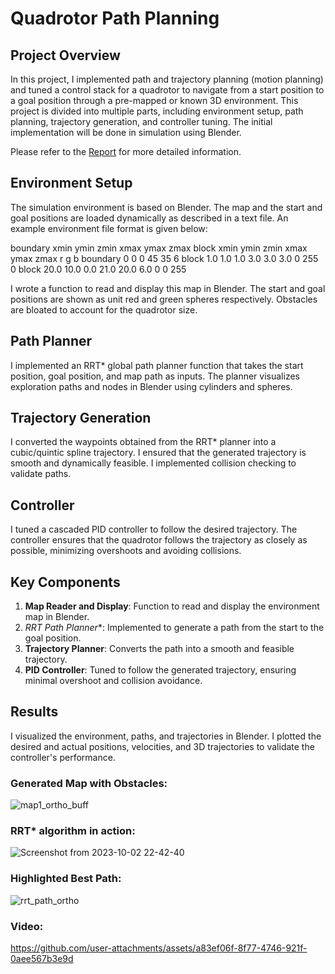 # Quadrotor Path Planning

## Project Overview
In this project, I implemented path and trajectory planning (motion planning) and tuned a control stack for a quadrotor to navigate from a start position to a goal position through a pre-mapped or known 3D environment. This project is divided into multiple parts, including environment setup, path planning, trajectory generation, and controller tuning. The initial implementation will be done in simulation using Blender. 

Please refer to the [Report](Report.pdf) for more detailed information.

## Environment Setup
The simulation environment is based on Blender. The map and the start and goal positions are loaded dynamically as described in a text file. An example environment file format is given below:


boundary xmin ymin zmin xmax ymax zmax
block xmin ymin zmin xmax ymax zmax r g b
boundary 0 0 0 45 35 6
block 1.0 1.0 1.0 3.0 3.0 3.0 0 255 0
block 20.0 10.0 0.0 21.0 20.0 6.0 0 0 255

I wrote a function to read and display this map in Blender. The start and goal positions are shown as unit red and green spheres respectively. Obstacles are bloated to account for the quadrotor size.

## Path Planner
I implemented an RRT* global path planner function that takes the start position, goal position, and map path as inputs. The planner visualizes exploration paths and nodes in Blender using cylinders and spheres.

## Trajectory Generation
I converted the waypoints obtained from the RRT* planner into a cubic/quintic spline trajectory. I ensured that the generated trajectory is smooth and dynamically feasible. I implemented collision checking to validate paths.

## Controller
I tuned a cascaded PID controller to follow the desired trajectory. The controller ensures that the quadrotor follows the trajectory as closely as possible, minimizing overshoots and avoiding collisions.

## Key Components
1. **Map Reader and Display**: Function to read and display the environment map in Blender.
2. **RRT* Path Planner**: Implemented to generate a path from the start to the goal position.
3. **Trajectory Planner**: Converts the path into a smooth and feasible trajectory.
4. **PID Controller**: Tuned to follow the generated trajectory, ensuring minimal overshoot and collision avoidance.

## Results
I visualized the environment, paths, and trajectories in Blender. I plotted the desired and actual positions, velocities, and 3D trajectories to validate the controller's performance.

### Generated Map with Obstacles:
![map1_ortho_buff](https://github.com/user-attachments/assets/8b3c44c5-eb61-472b-886b-b5f928edc3ff)

### RRT* algorithm in action:
![Screenshot from 2023-10-02 22-42-40](https://github.com/user-attachments/assets/c884fab3-7e06-40f1-87a8-81700b033f31)

### Highlighted Best Path:
![rrt_path_ortho](https://github.com/user-attachments/assets/188fbc98-3bf9-4fbb-9bd1-e298d90e7daa)

### Video:


https://github.com/user-attachments/assets/a83ef06f-8f77-4746-921f-0aee567b3e9d




